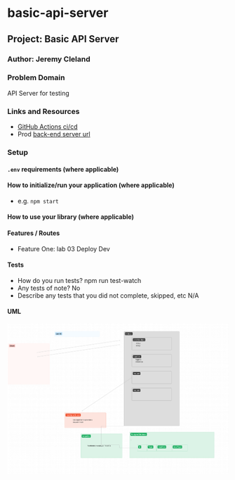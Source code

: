 # basic-api-server

## Project: Basic API Server

### Author: Jeremy Cleland

### Problem Domain

API Server for testing

### Links and Resources

- [GitHub Actions ci/cd](https://github.com/jeremy-cleland/basic-api-server/actions)
- Prod [back-end server url](https://basic-api-server-buy3.onrender.com)

### Setup

#### `.env` requirements (where applicable)



#### How to initialize/run your application (where applicable)

- e.g. `npm start`

#### How to use your library (where applicable)

#### Features / Routes

- Feature One: lab 03 Deploy Dev

#### Tests



- How do you run tests?
npm run test-watch
- Any tests of note?
No
- Describe any tests that you did not complete, skipped, etc
N/A

#### UML

![Lab-03 UML](assets/lab-03.png)
